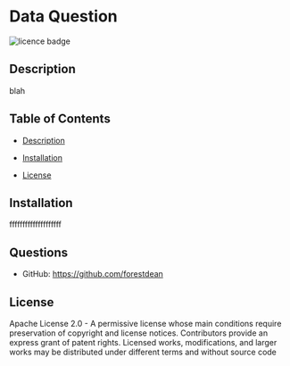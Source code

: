 # Data Question
![licence badge](https://img.shields.io/badge/License-Apache_2.0-blue.svg?style=flat-square)
## Description
<a name="description"></a>
blah


## Table of Contents
- [Description](#description)

- [Installation](#installation)









- [License](#license)





## Installation
<a name="installation"></a>
ffffffffffffffffffff








## Questions
<a name="question"></a>

- GitHub: https://github.com/forestdean   






## License
<a name="licence"></a>
Apache License 2.0 - A permissive license whose main conditions require preservation of copyright and license notices. Contributors provide an express grant of patent rights. Licensed works, modifications, and larger works may be distributed under different terms and without source code
